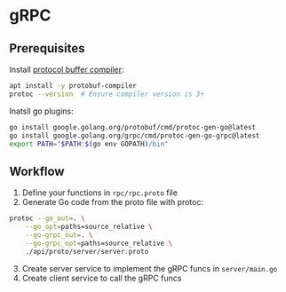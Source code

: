 # gRPC

## Prerequisites

Install [protocol buffer compiler](https://protobuf.dev/installation/):

```bash
apt install -y protobuf-compiler
protoc --version  # Ensure compiler version is 3+
```

Inatsll go plugins:

```bash
go install google.golang.org/protobuf/cmd/protoc-gen-go@latest
go install google.golang.org/grpc/cmd/protoc-gen-go-grpc@latest
export PATH="$PATH:$(go env GOPATH)/bin"
```

## Workflow

1. Define your functions in `rpc/rpc.proto` file
2. Generate Go code from the proto file with protoc:

```bash
protoc --go_out=. \
    --go_opt=paths=source_relative \
    --go-grpc_out=. \
    --go-grpc_opt=paths=source_relative \
    ./api/proto/server/server.proto
```

3. Create server service to implement the gRPC funcs in `server/main.go`
4. Create client service to call the gRPC funcs
